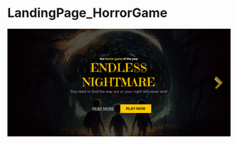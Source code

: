# LandingPage_HorrorGame
<center><img src="Screenshot from 2023-03-15 21-42-59.png" alt="Horror Game"></center>
